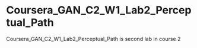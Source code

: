 # Coursera_GAN_C2_W1_Lab2_Perceptual_Path
Coursera_GAN_C2_W1_Lab2_Perceptual_Path is second lab in course 2
